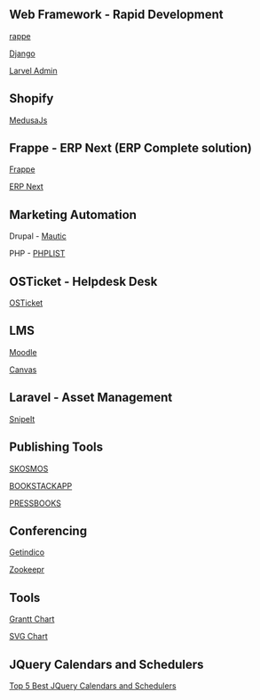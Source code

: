 ## Web Framework - Rapid Development

[rappe](https://frappe.io/)

[Django](https://www.djangoproject.com/)

[Larvel Admin](https://laravel-admin.org/)

## Shopify

[MedusaJs](https://github.com/medusajs)

## Frappe - ERP Next (ERP Complete solution)

[Frappe](https://github.com/frappe)

[ERP Next](https://erpnext.com/)

## Marketing Automation

Drupal - [Mautic](https://www.mautic.org/)

PHP - [PHPLIST](https://www.phplist.org/)

## OSTicket - Helpdesk Desk

[OSTicket](https://osticket.com/)

## LMS

[Moodle](https://download.moodle.org/)

[Canvas](https://github.com/instructure/canvas-lms)

## Laravel - Asset Management

[SnipeIt](https://snipeitapp.com/)

## Publishing Tools

[SKOSMOS](https://skosmos.org/)

[BOOKSTACKAPP](https://www.bookstackapp.com/)

[PRESSBOOKS](https://pressbooks.com/)

## Conferencing

[Getindico](https://getindico.io/)

[Zookeepr](http://zookeepr.org/)

## Tools

[Grantt Chart](https://frappe.io/gantt)

[SVG Chart](https://frappe.io/charts)

## JQuery Calendars and Schedulers

[Top 5 Best JQuery Calendars and Schedulers](https://ourcodeworld.com/articles/read/55/top-5-best-jquery-scheduler-and-events-calendar-for-web-applications)
